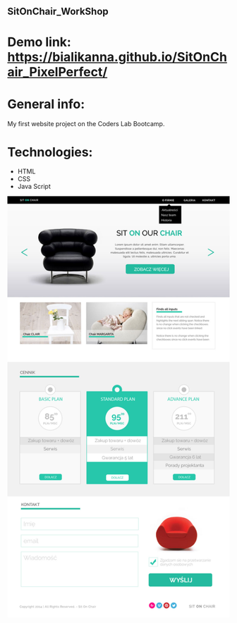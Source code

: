## SitOnChair_WorkShop 

# Demo link: https://bialikanna.github.io/SitOnChair_PixelPerfect/

# General info:
My first website project on the Coders Lab Bootcamp. <br>

# Technologies:
* HTML 
* CSS 
* Java Script

![Algorithm schema](./warsztat1.jpg)
